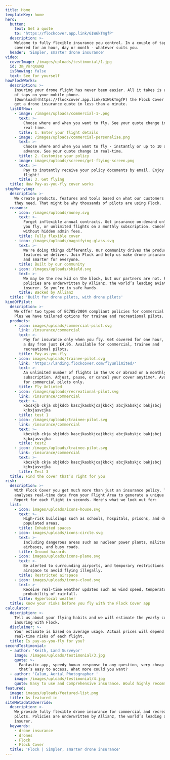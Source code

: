 ```yaml
---
title: Home
templateKey: home
hero:
  button:
    text: Get a quote
    to: 'https://flockcover.app.link/6IW6kTmgfP'
  description: >-
    Welcome to fully flexible insurance you control. In a couple of taps, get
    covered for an hour, day or month - whatever suits you.
  header: 'Simpler, smarter drone insurance'
video:
  coverImage: /images/uploads/testimonial/1.jpg
  id: 3m_VorqXuNQ
  isShowing: false
  text: See for yourself
howFlockWorks:
  description: >-
    Insuring your drone flight has never been easier. All it takes is a matter
    of taps on your mobile phone.
    [Download](https://flockcover.app.link/6IW6kTmgfP) the Flock Cover app and
    get a drone insurance quote in less than a minute.
  listOfHow:
    - image: /images/uploads/commercial-1-.png
      text: >-
        Choose where and when you want to fly. See your quote change in
        real-time.
      title: 1. Enter your flight details
    - image: /images/uploads/commercial-personalise.png
      text: >-
        Choose where and when you want to fly - instantly or up to 10 days in
        advance. See your quote change in real-time.
      title: 2. Customise your policy
    - image: images/uploads/screens/get-flying-screen.png
      text: >-
        Pay to instantly receive your policy documents by email. Enjoy the
        flight!
      title: 3. Get flying
  title: How Pay-as-you-fly cover works
stopWorrying:
  description: >-
    We create products, features and tools based on what our customers tell us
    they need. That might be why thousands of pilots are using Flock.
  reasons:
    - icon: /images/uploads/money.svg
      text: >-
        Forget inflexible annual contracts. Get insurance on-demand only when
        you fly, or unlimited flights on a monthly subscription. Cancel anytime
        without hidden admin fees.
      title: Fully flexible cover
    - icon: /images/uploads/magnifying-glass.svg
      text: >-
        We're doing things differently. Our community drives the products and
        features we deliver. Join Flock and help us make drone insurance simpler
        and smarter for everyone.
      title: Built by our community
    - icon: /images/uploads/shield.svg
      text: >-
        We may be the new kid on the block, but our partners are not. Flock
        policies are underwritten by Allianz, the world’s leading aviation
        insurer. So you’re in safe hands.
      title: Backed by Allianz
  title: 'Built for drone pilots, with drone pilots'
kindOfPilot:
  description: >-
    We offer two types of EC785/2004 compliant policies for commercial pilots.
    Plus we have tailored options for trainee and recreational pilots.
  products:
    - icon: images/uploads/commercial-pilot.svg
      link: /insurance/commercial
      text: >-
        Pay for insurance only when you fly. Get covered for one hour, or up to
        a day from just £4.95. Available for commercial, trainee and
        recreational pilots.
      title: Pay-as-you-fly
    - icon: images/uploads/trainee-pilot.svg
      link: 'https://landing.flockcover.com/flyunlimited/'
      text: >-
        An unlimited number of flights in the UK or abroad on a monthly
        subscription. Adjust, pause, or cancel your cover anytime*. Available
        for commercial pilots only.
      title: Fly Unlimted
    - icon: /images/uploads/recreational-pilot.svg
      link: /insurance/commercial
      text: >-
        kbcskjb ckja sbjkdcb kascjkasbkjcajkbckj abcjkabskjc bakjsbcj
        kjbxjasvcjka
      title: test 1
    - icon: /images/uploads/trainee-pilot.svg
      link: /insurance/commercial
      text: >-
        kbcskjb ckja sbjkdcb kascjkasbkjcajkbckj abcjkabskjc bakjsbcj
        kjbxjasvcjka
      title: test2
    - icon: /images/uploads/trainee-pilot.svg
      link: /insurance/commercial
      text: >-
        kbcskjb ckja sbjkdcb kascjkasbkjcajkbckj abcjkabskjc bakjsbcj
        kjbxjasvcjka
      title: Test 3
  title: Find the cover that’s right for you
risk:
  description: >-
    With Flock Cover you get much more than just an insurance policy. The app
    analyses real-time data from your Flight Area to generate a unique Risk
    Report for each flight in seconds. Here's what we look out for:
  list:
    - icon: images/uploads/icons-house.svg
      text: >-
        High-risk buildings such as schools, hospitals, prisons, and densely
        populated areas.
      title: Inhabited spaces
    - icon: images/uploads/icons-circle.svg
      text: >-
        Including dangerous areas such as nuclear power plants, military
        airbases, and busy roads.
      title: Ground hazards
    - icon: images/uploads/icons-plane.svg
      text: >-
        Be alerted to surrounding airports, and temporary restrictions of
        airspace to avoid flying illegally.
      title: Restricted airspace
    - icon: images/uploads/icons-cloud.svg
      text: >-
        Receive real-time weather updates such as wind speed, temperature, and
        probability of rainfall.
      title: Hyperlocal weather
  title: Know your risks before you fly with the Flock Cover app
calculator:
  description: >-
    Tell us about your flying habits and we will estimate the yearly cost of
    insuring with Flock.
  disclaimer: >-
    Your estimate is based on average usage. Actual prices will depend on the
    real-time risks of each flight.
  title: Is pay-as-you-fly for you?
secondTestimonial:
  - author: 'Keith, Land Surveyor'
    image: /images/uploads/testimonial/3.jpg
    quote: >-
      Fantastic app, speedy human response to any question, very cheap insurance
      that’s easy to access. What more could you want?
  - author: 'Calum, Aerial Photographer '
    image: /images/uploads/testimonial/4.jpg
    quote: Easy to use and comprehensive insurance. Would highly recommend!
featured:
  image: images/uploads/featured-list.png
  title: As featured in
siteMetadataOverride:
  description: >-
    We provide fully flexible drone insurance for commercial and recreational
    pilots. Policies are underwritten by Allianz, the world’s leading aviation
    insurer.
  keywords:
    - drone insurance
    - drones
    - Flock
    - Flock Cover
  title: 'Flock | Simpler, smarter drone insurance'
---
```


